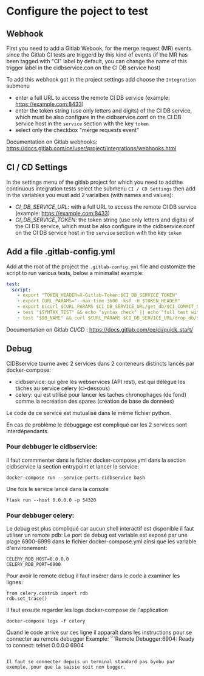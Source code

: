 # Configure the poject to test

## Webhook

First you need to add a Gitlab Webook, for the merge request (MR) events since the Gitlab CI tests are triggerd by this kind of events (if the MR has been tagged with "CI" label by default, you can change the name of this trigger label in the cidbservice.con on the CI DB service host)

To add this webhook got in the project settings add choose the `Integration` submenu
- enter a full URL to access the remote CI DB service (example: https://example.com:8433)
- enter the token string (use only letters and digits) of the CI DB service, which must be also configure in the cidbservice.conf on the CI DB service host in the `service` section with the key `token`
- select only the checkbox "merge requests event" 

Documentation on Gitlab webhooks: https://docs.gitlab.com/ce/user/project/integrations/webhooks.html

## CI / CD Settings
In the settings menu of the gitlab project for which you need to addthe continuous integration tests select the submenu `CI / CD Settings` then add in the variables you must add 2 varialbes (with names and values):

- *CI_DB_SERVICE_URL*: with a full URL to access the remote CI DB service (example: https://example.com:8433)
- *CI_DB_SERVICE_TOKEN*: the token string (use only letters and digits) of the CI DB service, which must be also configure in the cidbservice.conf on the CI DB service host in the `service` section with the key `token`

## Add a file .gitlab-config.yml

Add at the root of the project the `.gitlab-config.yml` file and customize the script to run various tests, below a minimalist example:

````yaml
test:
  script:
    - export "TOKEN_HEADER=X-Gitlab-Token:$CI_DB_SERVICE_TOKEN"
    - export CURL_PARAMS="--max-time 3600 -ksf -H $TOKEN_HEADER"
    - export $(curl $CURL_PARAMS $CI_DB_SERVICE_URL/get_db/$CI_COMMIT_SHA || echo SYNTAX_TEST=1)
    - test "$SYNTAX_TEST" && echo "syntax check" || echo "full test with db $DB_NAME"
    - test "$DB_NAME" && curl $CURL_PARAMS $CI_DB_SERVICE_URL/drop_db/$DB_NAME
````

Documentation on Gitlab CI/CD : https://docs.gitlab.com/ce/ci/quick_start/

## Debug

CIDBservice tourne avec 2 services dans 2 conteneurs distincts lancés par docker-compose:
- cidbservice: qui gère les webservices (API rest), est qui délègue les tâches au service celery (ci-dessous)
- celery: qui est utilisé pour lancer les taches chronophages (de fond) comme la recréation des spares (création de base de données)

Le code de ce service est mutualisé dans le même fichier python.

En cas de problème le débuggage est compliqué car les 2 services sont interdépendants.

### Pour debbuger le cidbservice:

il faut commmenter dans le fichier docker-compose.yml dans la section cidbservice la section entrypoint
et lancer le service:
```
docker-compose run --service-ports cidbservice bash
```

Une fois le service lancé dans la console
```
flask run --host 0.0.0.0 -p 54320
```

### Pour debbuger celery:

Le debug est plus compliqué car aucun shell interactif est disponible
il faut utiliser un remote pdb:
Le port de debug est variable est exposé par une plage 6900-6999 dans le fichier docker-compose.yml
ainsi que les variable d'environement:
```
CELERY_RDB_HOST=0.0.0.0
CELERY_RDB_PORT=6900
```

Pour avoir le remote debug il faut insérer dans le code à examiner les lignes:
```
from celery.contrib import rdb
rdb.set_trace()
```

Il faut ensuite regarder les logs docker-compose de l'application
```
docker-compose logs -f celery
```

Quand le code arrive sur ces ligne il apparaît dans les instructions pour se connecter au remote debugger
Example:
``̀
Remote Debugger:6904: Ready to connect: telnet 0.0.0.0 6904
```

Il faut se connecter depuis un terminal standard pas byobu par exemple, pour que la saisie soit non bugger.

